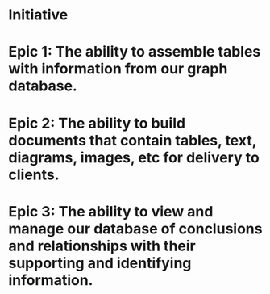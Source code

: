 # Initiative

# Epic 1: The ability to assemble tables with information from our graph database.

# Epic 2: The ability to build documents that contain tables, text, diagrams, images, etc for delivery to clients.

# Epic 3: The ability to view and manage our database of conclusions and relationships with their supporting and identifying information.
